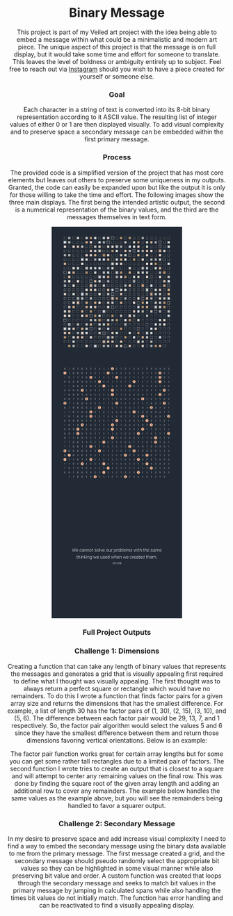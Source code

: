 <h1 align="center">Binary Message</h1>

<p align="center">
This project is part of my Veiled art project with the idea being able to embed a message within what could be a minimalistic and modern art piece. The unique aspect of this project is that the message is on full display, but it would take some time and effort for someone to translate. This leaves the level of boldness or ambiguity entirely up to subject. Feel free to reach out via <a href="https://github.com/yahirRendon/Creative_Coding/tree/main/Processing/Games">Instagram</a> should you wish to have a piece created for yourself or someone else.
</p>

<!-- <h3 align="center"><a href="https://github.com/yahirRendon/Creative_Coding/tree/main/Processing/Games">Game Projects<a/></h3> -->

<!-- <h3 align="center"><a href="https://github.com/yahirRendon/Creative_Coding/tree/main/Processing/Games">Game Projects<a/></h3> -->

<h3 align="center">Goal</h3>
<p align="center">
Each character in a string of text is converted into its 8-bit binary representation according to it ASCII value. The resulting list of integer values of either 0 or 1 are then displayed visually. To add visual complexity and to preserve space a secondary message can be embedded within the first primary message. 
</p>

<h3 align="center">Process</h3>
<p align="center">
The provided code is a simplified version of the project that has most core elements but leaves out others to preserve some uniqueness in my outputs. Granted, the code can easily be expanded upon but like the output it is only for those willing to take the time and effort. The following images show the three main displays. The first being the intended artistic output, the second is a numerical representation of the binary values, and the third are the messages themselves in text form. 
 </p>
 
<p align="center">
  <img alt="Trominotris" width="300" align="center" src="https://github.com/yahirRendon/veiled-project/blob/main/projects/binary_message_public/output/binary_msg_visual.png" alt="visual"/>
  <img alt="Sweep Game" width="300" align="center" src="https://github.com/yahirRendon/veiled-project/blob/main/projects/binary_message_public/output/binary_msg_binary.png" alt="binary"/>
  <img alt="Game of Life"width="300" align="center" src="https://github.com/yahirRendon/veiled-project/blob/main/projects/binary_message_public/output/binary_msg_text.png" alt="text"/>
</p>

<h3 align="center">Full Project Outputs<a/></h3>
  
<h3 align="center">Challenge 1: Dimensions<a/></h3>
<p align="center">
Creating a function that can take any length of binary values that represents the messages and generates a grid that is visually appealing first required to define what I thought was visually appealing. The first thought was to always return a perfect square or rectangle which would have no remainders. To do this I wrote a function that finds factor pairs for a given array size and returns the dimensions that has the smallest difference. For example, a list of length 30 has the factor pairs of (1, 30), (2, 15), (3, 10), and (5, 6). The difference between each factor pair would be 29, 13, 7, and 1 respectively. So, the factor pair algorithm would select the values 5 and 6 since they have the smallest difference between them and return those dimensions favoring vertical orientations. Below is an example:
</p>

<p align="center">
The factor pair function works great for certain array lengths but for some you can get some rather tall rectangles due to a limited pair of factors. The second function I wrote tries to create an output that is closest to a square and will attempt to center any remaining values on the final row. This was done by finding the square root of the given array length and adding an additional row to cover any remainders. The example below handles the same values as the example above, but you will see the remainders being handled to favor a squarer output. 
</p>

<h3 align="center">Challenge 2: Secondary Message<a/></h3>
<p align="center">
In my desire to preserve space and add increase visual complexity I need to find a way to embed the secondary message using the binary data available to me from the primary message. The first message created a grid, and the secondary message should pseudo randomly select the appropriate bit values so they can be highlighted in some visual manner while also preserving bit value and order. A custom function was created that loops through the secondary message and seeks to match bit values in the primary message by jumping in calculated spans while also handling the times bit values do not initially match. The function has error handling and can be reactivated to find a visually appealing display. 
</p>
